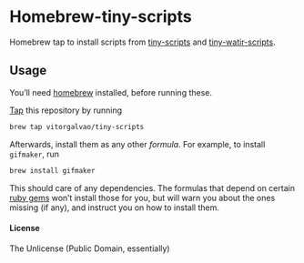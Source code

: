 # Homebrew-tiny-scripts

Homebrew tap to install scripts from [tiny-scripts](https://github.com/vitorgalvao/tiny-scripts) and [tiny-watir-scripts](https://github.com/vitorgalvao/tiny-watir-scripts).

## Usage

You’ll need [homebrew](http://brew.sh/) installed, before running these.

[Tap](https://github.com/Homebrew/homebrew/wiki/brew-tap) this repository by running

```bash
brew tap vitorgalvao/tiny-scripts
```

Afterwards, install them as any other *formula*. For example, to install `gifmaker`, run

```bash
brew install gifmaker
```

This should care of any dependencies. The formulas that depend on certain [ruby gems](http://en.wikipedia.org/wiki/RubyGems) won’t install those for you, but will warn you about the ones missing (if any), and instruct you on how to install them.

#### License
The Unlicense (Public Domain, essentially)
